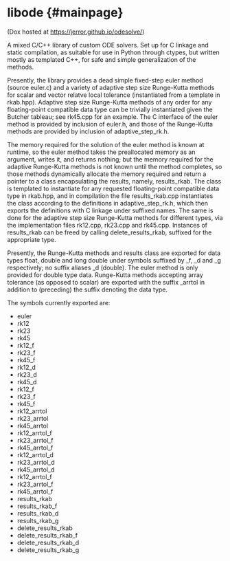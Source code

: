 # libode {#mainpage}
(Dox hosted at https://jerror.github.io/odesolve/)

A mixed C/C++ library of custom ODE solvers. Set up for C linkage and static compilation, as suitable for use in Python through ctypes, but written mostly as templated C++, for safe and simple generalization of the methods.

Presently, the library provides a dead simple fixed-step euler method (source euler.c) and a variety of adaptive step size Runge-Kutta methods for scalar and vector relatve local tolerance (instantiated from a template in rkab.hpp). Adaptive step size Runge-Kutta methods of any order for any floating-point compatible data type can be trivially instantiated given the Butcher tableau; see rk45.cpp for an example. The C interface of the euler method is provided by inclusion of euler.h, and those of the Runge-Kutta methods are provided by inclusion of adaptive\_step\_rk.h.

The memory required for the solution of the euler method is known at runtime, so the euler method takes the preallocated memory as an argument, writes it, and returns nothing; but the memory required for the adaptive Runge-Kutta methods is not known until the method completes, so those methods dynamically allocate the memory required and return a pointer to a class encapsulating the results, namely, results\_rkab. The class is templated to instantiate for any requested floating-point compatible data type in rkab.hpp, and in compilation the file results\_rkab.cpp instantiates the class according to the definitions in adaptive\_step\_rk.h, which then exports the definitions with C linkage under suffixed names. The same is done for the adaptive step size Runge-Kutta methods for different types, via the implementation files rk12.cpp, rk23.cpp and rk45.cpp. Instances of results\_rkab can be freed by calling delete\_results\_rkab, suffixed for the appropriate type.

Presently, the Runge-Kutta methods and results class are exported for data types float, double and long double under symbols suffixed by \_f, \_d and \_g respectively; no suffix aliases \_d (double). The euler method is only provided for double type data. Runge-Kutta methods accepting array tolerance (as opposed to scalar) are exported with the suffix \_arrtol in addition to (preceding) the suffix denoting the data type.

The symbols currently exported are:
- euler
- rk12
- rk23
- rk45
- rk12\_f
- rk23\_f
- rk45\_f
- rk12\_d
- rk23\_d
- rk45\_d
- rk12\_f
- rk23\_f
- rk45\_f
- rk12\_arrtol
- rk23\_arrtol
- rk45\_arrtol
- rk12\_arrtol\_f
- rk23\_arrtol\_f
- rk45\_arrtol\_f
- rk12\_arrtol\_d
- rk23\_arrtol\_d
- rk45\_arrtol\_d
- rk12\_arrtol\_f
- rk23\_arrtol\_f
- rk45\_arrtol\_f
- results\_rkab
- results\_rkab_f
- results\_rkab_d
- results\_rkab_g
- delete_results\_rkab
- delete_results\_rkab_f
- delete_results\_rkab_d
- delete_results\_rkab_g

